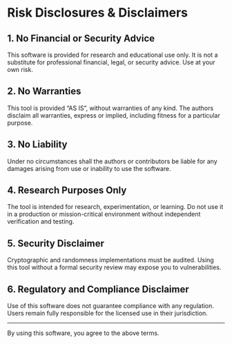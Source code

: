 
# Risk Disclosures & Disclaimers

## 1. No Financial or Security Advice
This software is provided for research and educational use only. It is not a substitute for professional financial, legal, or security advice. Use at your own risk.

## 2. No Warranties  
This tool is provided “AS IS”, without warranties of any kind. The authors disclaim all warranties, express or implied, including fitness for a particular purpose.

## 3. No Liability  
Under no circumstances shall the authors or contributors be liable for any damages arising from use or inability to use the software.

## 4. Research Purposes Only  
The tool is intended for research, experimentation, or learning. Do not use it in a production or mission-critical environment without independent verification and testing.

## 5. Security Disclaimer  
Cryptographic and randomness implementations must be audited. Using this tool without a formal security review may expose you to vulnerabilities.

## 6. Regulatory and Compliance Disclaimer  
Use of this software does not guarantee compliance with any regulation. Users remain fully responsible for the licensed use in their jurisdiction.

---

By using this software, you agree to the above terms.
